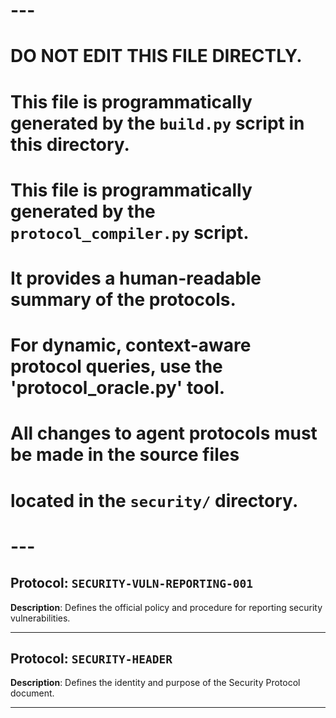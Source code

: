 # ---
# DO NOT EDIT THIS FILE DIRECTLY.
# This file is programmatically generated by the `build.py` script in this directory.
# This file is programmatically generated by the `protocol_compiler.py` script.
# It provides a human-readable summary of the protocols.
# For dynamic, context-aware protocol queries, use the 'protocol_oracle.py' tool.
# All changes to agent protocols must be made in the source files
# located in the `security/` directory.
# ---

## Protocol: `SECURITY-VULN-REPORTING-001`

**Description**: Defines the official policy and procedure for reporting security vulnerabilities.


---

## Protocol: `SECURITY-HEADER`

**Description**: Defines the identity and purpose of the Security Protocol document.


---
